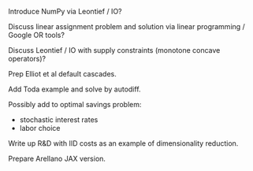Introduce NumPy via Leontief / IO?

Discuss linear assignment problem and solution via linear programming / Google
OR tools?

Discuss Leontief / IO with supply constraints (monotone concave operators)?

Prep Elliot et al default cascades.

Add Toda example and solve by autodiff.

Possibly add to optimal savings problem:

- stochastic interest rates 
- labor choice 

Write up R&D with IID costs as an example of dimensionality reduction.

Prepare Arellano JAX version.


